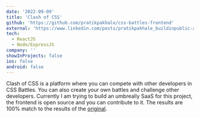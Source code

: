 ```yaml
---
date: '2022-09-09'
title: 'Clash of CSS'
github: 'https://github.com/pratikpakhale/css-battles-frontend'
external: 'https://www.linkedin.com/posts/pratikpakhale_buildinpublic-activity-6975031080957485056-6XD4'
tech:
  - ReactJS
  - Node/ExpressJS
company: ''
showInProjects: false
ios: false
android: false
---
```


Clash of CSS is a platform where you can compete with other developers in CSS Battles. You can also create your own battles and challenge other developers.
Currently I am trying to build an umbreally SaaS for this project, the frontend is open source and you can contribute to it.
The results are 100% match to the results of the [original](https://cssbattles.dev).
